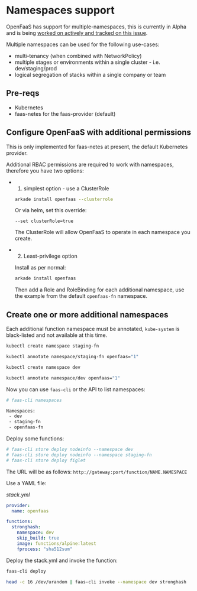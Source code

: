 # Namespaces support

OpenFaaS has support for multiple-namespaces, this is currently in Alpha and is being [worked on actively and tracked on this issue](https://github.com/openfaas/faas-netes/issues/511).

Multiple namespaces can be used for the following use-cases:

* multi-tenancy (when combined with NetworkPolicy)
* multiple stages or environments within a single cluster - i.e. dev/staging/prod
* logical segregation of stacks within a single company or team

## Pre-reqs

* Kubernetes
* faas-netes for the faas-provider (default)

## Configure OpenFaaS with additional permissions

This is only implemented for faas-netes at present, the default Kubernetes provider.

Additional RBAC permissions are required to work with namespaces, therefore you have two options:

* 1) simplest option - use a ClusterRole

    ```sh
    arkade install openfaas --clusterrole
    ```

    Or via helm, set this override:

    ```
    --set clusterRole=true
    ```

    The ClusterRole will allow OpenFaaS to operate in each namespace you create.


* 2) Least-privilege option

    Install as per normal:

    ```sh
    arkade install openfaas
    ```

    Then add a Role and RoleBinding for each additional namespace, use the example from the default `openfaas-fn` namespace.

## Create one or more additional namespaces

Each additional function namespace must be annotated, `kube-system` is black-listed and not available at this time.

```sh
kubectl create namespace staging-fn

kubectl annotate namespace/staging-fn openfaas="1"

kubectl create namespace dev

kubectl annotate namespace/dev openfaas="1"
```

Now you can use `faas-cli` or the API to list namespaces:

```sh
# faas-cli namespaces

Namespaces:
 - dev
 - staging-fn
 - openfaas-fn
```

Deploy some functions:

```sh
# faas-cli store deploy nodeinfo --namespace dev
# faas-cli store deploy nodeinfo --namespace staging-fn
# faas-cli store deploy figlet
```

The URL will be as follows: `http://gateway:port/function/NAME.NAMESPACE`

Use a YAML file:

*stack.yml*

```yaml
provider:
  name: openfaas

functions:
  stronghash:
    namespace: dev
    skip_build: true
    image: functions/alpine:latest
    fprocess: "sha512sum"
```

Deploy the stack.yml and invoke the function:

```sh
faas-cli deploy

head -c 16 /dev/urandom | faas-cli invoke --namespace dev stronghash
```
